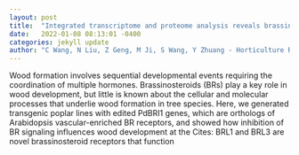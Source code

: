 ```yaml
---
layout: post
title:  "Integrated transcriptome and proteome analysis reveals brassinosteroid-mediated regulation of cambium initiation and patterning in woody stem."
date:   2022-01-08 08:13:01 -0400
categories: jekyll update
author: "C Wang, N Liu, Z Geng, M Ji, S Wang, Y Zhuang - Horticulture Research"
---
```

Wood formation involves sequential developmental events requiring the coordination of multiple hormones. Brassinosteroids (BRs) play a key role in wood development, but little is known about the cellular and molecular processes that underlie wood formation in tree species. Here, we generated transgenic poplar lines with edited PdBRI1 genes, which are orthologs of Arabidopsis vascular-enriched BR receptors, and showed how inhibition of BR signaling influences wood development at the Cites: BRL1 and BRL3 are novel brassinosteroid receptors that function